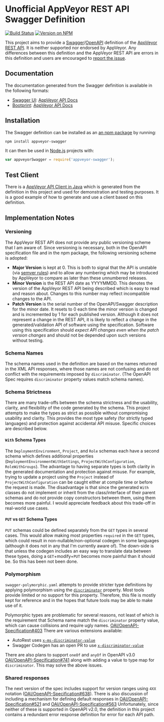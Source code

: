 Unofficial AppVeyor REST API Swagger Definition
===============================================

[![Build Status](https://ci.appveyor.com/api/projects/status/4av6wqa9hk5l7lmi?svg=true)](https://ci.appveyor.com/project/kevinoid/appveyor-swagger)
[![Version on NPM](https://img.shields.io/npm/v/appveyor-swagger.svg?style=flat)](https://www.npmjs.com/package/appveyor-swagger)

This project aims to provide a
[Swagger](http://swagger.io)/[OpenAPI](https://www.openapis.org/) definition
of the [AppVeyor REST API](https://www.appveyor.com/docs/api/).  It is
neither supported nor endorsed by AppVeyor.  Any differences between this
definition and the AppVeyor REST API are errors in this definition and users
are encouraged to [report the
issue](https://github.com/kevinoid/appveyor-swagger/issues/new).

## Documentation

The documentation generated from the Swagger definition is available in the
following formats:

* [Swagger UI](https://github.com/swagger-api/swagger-ui/):
  [AppVeyor API Docs](https://kevinoid.github.io/appveyor-swagger/swagger-ui/)
* [Bootprint](https://github.com/bootprint/bootprint-openapi):
  [AppVeyor API Docs](https://kevinoid.github.io/appveyor-swagger/bootprint/)

## Installation

The Swagger definition can be installed as an [an npm
package](https://www.npmjs.com/package/appveyor-swagger) by running:

```sh
npm install appveyor-swagger
```

It can then be used in [Node.js](https://nodejs.org/en/) projects with:

```js
var appveyorSwagger = require('appveyor-swagger');
```

## Test Client

There is a [AppVeyor API Client in
Java](https://github.com/kevinoid/appveyor-swagger-java) which is generated
from the definition in this project and used for demonstration and testing
purposes.  It is a good example of how to generate and use a client based on
this definition.

## Implementation Notes

### Versioning

The AppVeyor REST API does not provide any public versioning scheme that I am
aware of.  Since versioning is necessary, both in the OpenAPI specification
file and in the npm package, the following versioning scheme is adopted:

* **Major Version** is kept at 0.  This is both to signal that the API is
  unstable (via [semver
rules](http://semver.org/spec/v2.0.0.html#semantic-versioning-specification-semver)) and to allow any numbering which may be introduced by AppVeyor to compare
  as later than these unnumbered releases.
* **Minor Version** is the REST API date as YYYYMMDD.  This denotes the version
  of the AppVeyor REST API being described which is easy to read and reason
  about.  Changes to this number may reflect incompatible changes to the API.
* **Patch Version** is the serial number of the OpenAPI/Swagger description for
  the minor date.  It resets to 0 each time the minor version is changed and
  is incremented by 1 for each published version.  Although it does not
  represent a change in the REST API, it is likely to reflect a change in the
  generated/validation API of software using the specification.  Software using
  this specification should *expect API changes even when the patch version
  changes* and should not be depended upon such versions without testing.

### Schema Names

The schema names used in the definition are based on the names returned in the
XML API responses, where those names are not confusing and do not conflict
with the requirements imposed by `discriminator`.  (The OpenAPI Spec requires
`discriminator` property values match schema names).

### Schema Strictness

There are many trade-offs between the schema strictness and the usability,
clarity, and flexibility of the code generated by the schema.  This project
attempts to make the types as strict as possible without compromising
usability and clarity.  This provides the most type safety (for strictly typed
languages) and protection against accidental API misuse.  Specific choices are
described below.

#### `With` Schema Types

The `DeploymentEnvironment`, `Project`, and `Role` schemas each have a second
schema which defines additional properties
(`DeploymentEnvironmentWithSettings`, `ProjectWithConfiguration`,
`RoleWithGroups`).  The advantage to having separate types is both clarity in
the generated documentation and protection against misuse.  For example,
trying to update a project using the `Project` instead of
`ProjectWithConfiguration` can be caught either at compile time or before the
request is made.  The disadvantage is that since the generated `With` classes
do not implement or inherit from the class/interface of their parent schemas
and do not provide copy constructors between them, using them becomes more
painful.  I would appreciate feedback about this trade-off in real-world use
cases.

#### `PUT` vs `GET` Schema Types

`PUT` schemas could be defined separately from the `GET` types in several
cases.  This would allow making most properties `required` in the `GET` types,
which could result in non-nullable/non-optional codegen in some languages
(although it does not in any that I'm currently aware of).  The down-side is
that unless the codegen includes an easy way to translate data between these
types, doing a `GET`+modify+`PUT` becomes more painful than it should be.  So
this has been not been done.

### Polymorphism

`swagger-polymorphic.yaml` attempts to provide stricter type definitions by
applying polymorphism using the
[`discriminator`](https://github.com/OAI/OpenAPI-Specification/blob/master/versions/2.0.md#user-content-schemaDiscriminator)
property.  Most tools provide limited or no support for this property.
Therefore, this file is mostly kept for reference and in the hopes that future
tools may be able to make use of it.

Polymorphic types are problematic for several reasons, not least of which is
the requirement that Schema name match the `discriminator` property value,
which can cause collisions and require ugly names.
[OAI/OpenAPI-Specification#403](https://github.com/OAI/OpenAPI-Specification/issues/403)
There are various extensions available:

* AutoRest uses
  [`x-ms-discriminator-value`](https://github.com/Azure/autorest/pull/474)
* Swagger Codegen has an open PR to use
  [`x-discriminator-value`](https://github.com/swagger-api/swagger-codegen/pull/4252)

There are also plans to support `oneOf` and `anyOf` in OpenAPI v3.0
[OAI/OpenAPI-Specification#741](https://github.com/OAI/OpenAPI-Specification/pull/741)
along with adding a value to type map for `discriminator`.  This may solve the
above issues.

### Shared responses

The next version of the spec includes support for version ranges using `4XX`
notation
([OAI/OpenAPI-Specification#638](https://github.com/OAI/OpenAPI-Specification/pull/638)).
There is also discussion of including a mechanism for defining default
responses in
[OAI/OpenAPI-Specification#521](https://github.com/OAI/OpenAPI-Specification/issues/521)
and
[OAI/OpenAPI-Specification#563](https://github.com/OAI/OpenAPI-Specification/issues/563)
Unfortunately, since neither of these is supported in OpenAPI v2.0, the
definition in this project contains a redundant error response definition for
error for each API path.
